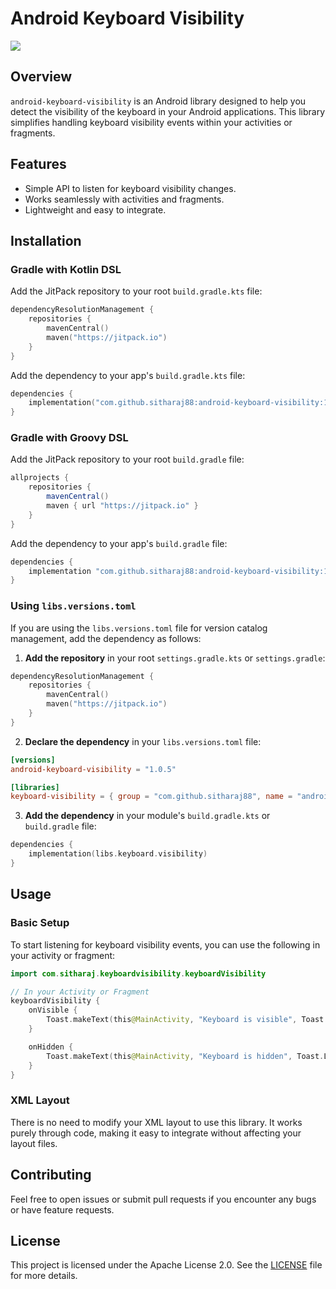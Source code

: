 # Android Keyboard Visibility

[![](https://jitpack.io/v/sitharaj88/android-keyboard-visibility.svg)](https://jitpack.io/#sitharaj88/android-keyboard-visibility)

## Overview

`android-keyboard-visibility` is an Android library designed to help you detect the visibility of the keyboard in your Android applications. This library simplifies handling keyboard visibility events within your activities or fragments.

## Features

- Simple API to listen for keyboard visibility changes.
- Works seamlessly with activities and fragments.
- Lightweight and easy to integrate.

## Installation

### Gradle with Kotlin DSL

Add the JitPack repository to your root `build.gradle.kts` file:

```kotlin
dependencyResolutionManagement {
    repositories {
        mavenCentral()
        maven("https://jitpack.io")
    }
}
```

Add the dependency to your app's `build.gradle.kts` file:

```kotlin
dependencies {
    implementation("com.github.sitharaj88:android-keyboard-visibility:1.0.5")
}
```

### Gradle with Groovy DSL

Add the JitPack repository to your root `build.gradle` file:

```groovy
allprojects {
    repositories {
        mavenCentral()
        maven { url "https://jitpack.io" }
    }
}
```

Add the dependency to your app's `build.gradle` file:

```groovy
dependencies {
    implementation "com.github.sitharaj88:android-keyboard-visibility:1.0.5"
}
```

### Using `libs.versions.toml`

If you are using the `libs.versions.toml` file for version catalog management, add the dependency as follows:

1. **Add the repository** in your root `settings.gradle.kts` or `settings.gradle`:

```kotlin
dependencyResolutionManagement {
    repositories {
        mavenCentral()
        maven("https://jitpack.io")
    }
}
```

2. **Declare the dependency** in your `libs.versions.toml` file:

```toml
[versions]
android-keyboard-visibility = "1.0.5"

[libraries]
keyboard-visibility = { group = "com.github.sitharaj88", name = "android-keyboard-visibility", version.ref = "android-keyboard-visibility" }
```

3. **Add the dependency** in your module's `build.gradle.kts` or `build.gradle` file:

```kotlin
dependencies {
    implementation(libs.keyboard.visibility)
}
```

## Usage

### Basic Setup

To start listening for keyboard visibility events, you can use the following in your activity or fragment:

```kotlin
import com.sitharaj.keyboardvisibility.keyboardVisibility

// In your Activity or Fragment
keyboardVisibility {
    onVisible {
        Toast.makeText(this@MainActivity, "Keyboard is visible", Toast.LENGTH_SHORT).show()
    }

    onHidden {
        Toast.makeText(this@MainActivity, "Keyboard is hidden", Toast.LENGTH_SHORT).show()
    }
}
```

### XML Layout

There is no need to modify your XML layout to use this library. It works purely through code, making it easy to integrate without affecting your layout files.

## Contributing

Feel free to open issues or submit pull requests if you encounter any bugs or have feature requests.

## License

This project is licensed under the Apache License 2.0. See the [LICENSE](LICENSE) file for more details.
